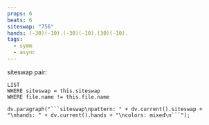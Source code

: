 ```yaml
---
props: 6
beats: 6
siteswap: "756"
hands: (-30)(-10).(-30)(-10).(30)(-10).
tags:
  - symm
  - async
---
```


siteswap pair:
```dataview
LIST
WHERE siteswap = this.siteswap
WHERE file.name != this.file.name
```
```dataviewjs
dv.paragraph("```siteswap\npattern: " + dv.current().siteswap + "\nhands: " + dv.current().hands + "\ncolors: mixed\n```");
```
